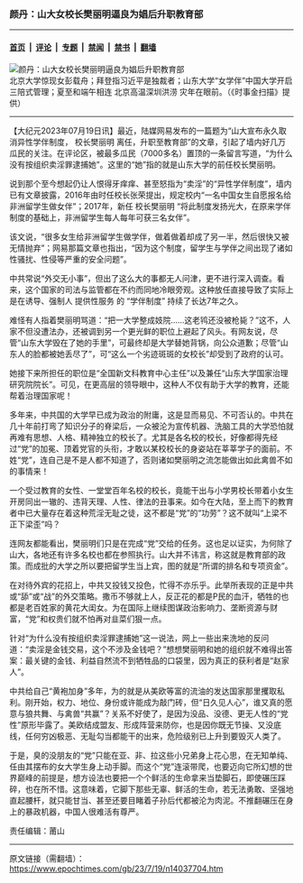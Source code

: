 ### 颜丹：山大女校长樊丽明逼良为娼后升职教育部

---

#### [首页](../../../..?n14037704) &nbsp;|&nbsp; [评论](../../../../../epoch-comment?n14037704) &nbsp;|&nbsp; [专题](../../../../../epoch-special?n14037704) &nbsp;|&nbsp; [禁闻](../../../../../epoch-news?n14037704) &nbsp;|&nbsp; [禁书](../../../../../books?n14037704) &nbsp;|&nbsp; [翻墙](https://github.com/gfw-breaker/nogfw/blob/master/README.md?n14037704)


<div><img alt="颜丹：山大女校长樊丽明逼良为娼后升职教育部" class="attachment-djy_600_400 size-djy_600_400 wp-post-image" src="https://i.epochtimes.com/assets/uploads/2023/06/id14021247-adaf98bafa0375863f1b21fa-600x400.jpg"/>
<div class="caption">
 北京大学惊现女彭载舟；拜登指习近平是独裁者；山东大学“女学伴”中国大学开启三陪式管理；夏至和端午相连 北京高温深圳洪涝 灾年在眼前。（《时事金扫描》提供）
</div></div><hr/><div class="post_content" id="artbody" itemprop="articleBody">
 <!-- article content begin -->
 <p>
  【大纪元2023年07月19日讯】最近，陆媒网易发布的一篇题为“山大宣布永久取消异性学伴制度，
  <ok href="https://www.epochtimes.com/gb/tag/%E6%A0%A1%E9%95%BF%E6%A8%8A%E4%B8%BD%E6%98%8E.html">
   校长樊丽明
  </ok>
  离任，升职至教育部”的文章，引起了墙内好几万瓜民的关注。在评论区，被最多瓜民（7000多名）置顶的一条留言写道，“为什么没有按组织卖淫罪逮捕她”。这里的“她”指的就是山东大学的前任校长樊丽明。
 </p>
 <p>
  说到那个至今想起仍让人恨得牙痒痒、甚至怒指为“卖淫”的“异性学伴制度”，墙内已有文章披露，2016年由时任校长张荣提出，规定校内“一名中国女生自愿报名给非洲留学生做女伴”；2017年，新任
  <ok href="https://www.epochtimes.com/gb/tag/%E6%A0%A1%E9%95%BF%E6%A8%8A%E4%B8%BD%E6%98%8E.html">
   校长樊丽明
  </ok>
  “将此制度发扬光大，在原来学伴制度的基础上，非洲留学生每人每年可获三名女伴”。
 </p>
 <p>
  该文说，“很多女生给非洲留学生做学伴，做着做着却成了另一半，然后很快又被无情抛弃”；网易那篇文章也指出，“因为这个制度，留学生与学伴之间出现了诸如性骚扰、性侵等严重的安全问题”。
 </p>
 <p>
  中共常说“外交无小事”，但出了这么大的事都无人问津，更不进行深入调查。看来，这个国家的司法与监管都在不约而同地冷眼旁观。这种放任直接导致了实际上是在诱导、强制人
  <ok href="https://www.epochtimes.com/gb/tag/%E6%8F%90%E4%BE%9B%E6%80%A7%E6%9C%8D%E5%8A%A1.html">
   提供性服务
  </ok>
  的
  <ok href="https://www.epochtimes.com/gb/tag/%E2%80%9C%E5%AD%A6%E4%BC%B4%E5%88%B6%E5%BA%A6%E2%80%9D.html">
   “学伴制度”
  </ok>
  持续了长达7年之久。
 </p>
 <p>
  难怪有人指着樊丽明骂道：“把一大学整成妓院……这老鸨还没被枪毙？”这不，人家不但没遭法办，还被调到另一个更光鲜的职位上避起了风头。有网友说，尽管“山东大学毁在了她的手里”，可最终却是大学替她背锅，向公众道歉；尽管“山东人的脸都被她丢尽了”，可“这么一个劣迹斑斑的女校长”却受到了政府的认可。
 </p>
 <p>
  她接下来所担任的职位是“全国新文科教育中心主任”以及兼任“山东大学国家治理研究院院长”。可见，在更高层的领导眼中，这种人不仅有助于大学的教育，还能帮着治理国家呢！
 </p>
 <p>
  多年来，中共国的大学早已成为政治的附庸，这是显而易见、不可否认的。中共在几十年前打弯了知识分子的脊梁后，一众被沦为宣传机器、洗脑工具的大学恐怕就再难有思想、人格、精神独立的校长了。尤其是各名校的校长，好像都得先经过“党”的加冕、顶着党官的头衔，才敢以某校校长的身姿站在莘莘学子的面前。不姓“党”，连自己是不是人都不知道了，否则诸如樊丽明之流怎能做出如此禽兽不如的事情来！
 </p>
 <p>
  一个受过教育的女性、一堂堂百年名校的校长，竟能干出与小学男校长带着小女生开房同出一辙的、违背天理、人性、律法的丑事来。如今在大陆，至上而下的教育者中已大量存在着这种荒淫无耻之徒，这不都是“党”的“功劳”？这不就叫“上梁不正下梁歪”吗？
 </p>
 <p>
  连网友都能看出，樊丽明们只是在完成“党”交给的任务。这也足以证实，为何除了山大，各地还有许多名校也都在参照执行。山大并不讳言，称这就是教育部的政策。而成批的大学之所以要把留学生当上宾，图的就是“所谓的排名和专项资金”。
 </p>
 <p>
  在对待外宾的花招上，中共又投钱又投色，忙得不亦乐乎。此举所表现的正是中共或“舔”或“战”的外交策略。撒币不够就上人，反正花的都是P民的血汗，牺牲的也都是老百姓家的黄花大闺女。为在国际上继续图谋政治影响力、垄断资源与财富，“党”和权贵们就不怕再对韭菜们狠一点。
 </p>
 <p>
  针对“为什么没有按组织卖淫罪逮捕她”这一说法，网上一些出来洗地的反问道：“卖淫是金钱交易，这个不涉及金钱吧？”想想樊丽明和她的组织就不难得出答案：最关键的金钱、利益自然流不到牺牲品的口袋里，因为真正的获利者是“赵家人”。
 </p>
 <p>
  中共给自己“黄袍加身”多年，为的就是从美欧等富的流油的发达国家那里攫取私利。刚开始，权力、地位、身份或许能成为敲门砖，但“日久见人心”，谁又真的愿意与狼共舞、与禽兽“共赢”？关系不好使了，是因为没品、没德、更无人性的“党性”原形毕露了。美欧结成盟友、形成阵营来防你，也是因你既无节操、又没底线，任何穷凶极恶、无耻勾当都能干的出来，危险级别已上升到要毁灭人类了。
 </p>
 <p>
  于是，臭的没朋友的“党”只能在亚、非、拉这些小兄弟身上花心思，在无知单纯、任由其摆布的女大学生身上动手脚。而这个“党”连滚带爬，也要迈向它所幻想的世界巅峰的前提是，想方设法也要把一个个鲜活的生命拿来当垫脚石，即使碾压踩碎，也在所不惜。这意味着，它脚下那些无辜、鲜活的生命，若无法勇敢、坚强地直起腰杆，就只能甘当、甚至还要目睹着子孙后代都被沦为肉泥。不推翻碾压在身上的暴政机器，中国人很难活有尊严。
 </p>
 <p>
  责任编辑：莆山
 </p>
 <!-- article content end -->
 <div id="below_article_ad">
 </div>
</div>


---

原文链接（需翻墙）：https://www.epochtimes.com/gb/23/7/19/n14037704.htm